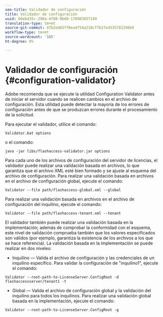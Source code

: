 ```yaml
---
seo-title: Validador de configuración
title: Validador de configuración
uuid: 60ebd35c-290a-4f08-9bd0-178903857149
translation-type: tm+mt
source-git-commit: 47b2ed65ff0ea4f54a210cf7627ed535782296b9
workflow-type: tm+mt
source-wordcount: '185'
ht-degree: 0%

---
```



# Validador de configuración {#configuration-validator}

Adobe recomienda que se ejecute la utilidad Configuration Validator antes de iniciar el servidor cuando se realicen cambios en el archivo de configuración. Esta utilidad puede detectar la mayoría de los errores de configuración antes de que se produzcan errores durante el procesamiento de la solicitud.

Para ejecutar el validador, utilice el comando:

```
Validator.bat options  
```

o el comando:

```
java -jar libs/flashaccess-validator.jar options 
```

Para cada uno de los archivos de configuración del servidor de licencias, el validador puede realizar una validación basada en archivos, lo que garantiza que el archivo XML esté bien formado y se ajuste al esquema del archivo de configuración. Para realizar una validación basada en archivos en el archivo de configuración global, ejecute el comando:

```
Validator --file path/flashaccess-global.xml --global
```

Para realizar una validación basada en archivos en el archivo de configuración del inquilino, ejecute el comando:

```
Validator --file path/flashaccess-tenant.xml --tenant
```

El validador también puede realizar una validación basada en la implementación; además de comprobar la conformidad con el esquema, este nivel de validación comprueba también que los valores especificados son válidos (por ejemplo, garantiza la existencia de los archivos a los que se hace referencia). La validación basada en la implementación se puede realizar en dos niveles:

* Inquilino — Valida el archivo de configuración y las credenciales de un inquilino específico. Para validar la configuración de &quot;inquilino1&quot;, ejecute el comando:

```
Validator --root-path-to-LicenseServer.ConfigRoot -d flashaccessserver/tenant1 -t 
```

* Global — Valida el archivo de configuración global y la validación del inquilino para todos los inquilinos. Para realizar una validación global basada en la implementación, ejecute el comando:

```
Validator --root-path-to-LicenseServer.ConfigRoot -g 
```

